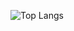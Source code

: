 ![Top Langs](https://github-readme-stats.vercel.app/api/top-langs/?username=Spec-DY&layout=compact&theme=jolly&bg_color=15,123175,5B2749,777777&hide_border=true)
